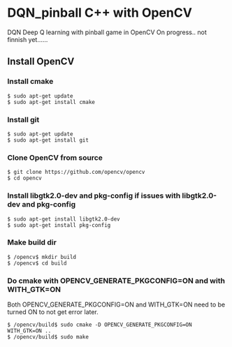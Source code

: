 # DQN_pinball C++ with OpenCV
DQN Deep Q learning with pinball game in OpenCV
On progress.. not finnish yet......

## Install OpenCV

### Install cmake

    $ sudo apt-get update
    $ sudo apt-get install cmake

### Install git

    $ sudo apt-get update
    $ sudo apt-get install git

### Clone OpenCV from source
    
    $ git clone https://github.com/opencv/opencv
    $ cd opencv

### Install libgtk2.0-dev and pkg-config if issues with libgtk2.0-dev and pkg-config

    $ sudo apt-get install libgtk2.0-dev
    $ sudo apt-get install pkg-config
    
### Make build dir

    $ /opencv$ mkdir build
    $ /opencv$ cd build

### Do cmake with OPENCV_GENERATE_PKGCONFIG=ON and with WITH_GTK=ON
Both OPENCV_GENERATE_PKGCONFIG=ON and WITH_GTK=ON need to be turned ON to not get error later.

    $ /opencv/build$ sudo cmake -D OPENCV_GENERATE_PKGCONFIG=ON WITH_GTK=ON ..
    $ /opencv/build$ sudo make
